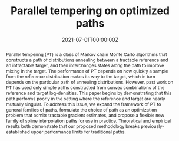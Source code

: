 ---
abstract: Parallel tempering (PT) is a class of Markov chain Monte Carlo algorithms that constructs a path of distributions annealing between a tractable reference and an intractable target, and then interchanges states along the path to improve mixing in the target. The performance of PT depends on how quickly a sample from the reference distribution makes its way to the target, which in turn depends on the particular path of annealing distributions. However, past work on PT has used only simple paths constructed from convex combinations of the reference and target log-densities. This paper begins by demonstrating that this path performs poorly in the setting where the reference and target are nearly mutually singular. To address this issue, we expand the framework of PT to general families of paths, formulate the choice of path as an optimization problem that admits tractable gradient estimates, and propose a flexible new family of spline interpolation paths for use in practice. Theoretical and empirical results both demonstrate that our proposed methodology breaks previously-established upper performance limits for traditional paths.
author_notes:
- Equal contribution
- Equal contribution
authors:
- Vittorio Romaniello
- admin
- Trevor Campbell
- Alexandre Bouchard-Côté
date: "2021-07-01T00:00:00Z"
doi: ""
featured: true
image:
  caption: ""
  focal_point: ""
  preview_only: false
publication: International Conference on Machine Learning
publication_short: In the *International Conference on Machine Learning*
publication_types:
- "1"
publishDate: ""
slides: ""
summary: ""
tags: []
title: Parallel tempering on optimized paths
url_code: ""
url_dataset: ""
url_preprint: ""
url_pdf: "https://arxiv.org/pdf/2102.07720.pdf"
url_poster: "uploads/poster_paths.pdf"
url_project: ""
url_slides: "uploads/slides_paths.pdf"
url_source: "http://proceedings.mlr.press/v139/syed21a.html"
url_video: "https://icml.cc/virtual/2021/spotlight/8924"

links:
- icon: ""
  icon_pack: fab
  name: Arxiv
  url: https://arxiv.org/abs/2102.07720
---